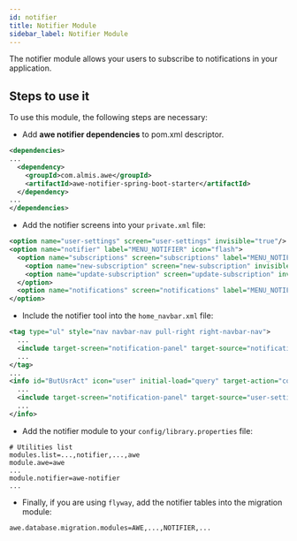 ```yaml
---
id: notifier
title: Notifier Module
sidebar_label: Notifier Module
---
```


The notifier module allows your users to subscribe to notifications in your application.

## Steps to use it

To use this module, the following steps are necessary:

- Add **awe notifier dependencies** to pom.xml descriptor.

```xml
<dependencies>
...
  <dependency>
    <groupId>com.almis.awe</groupId>
    <artifactId>awe-notifier-spring-boot-starter</artifactId>
  </dependency>
...
</dependencies>
```

- Add the notifier screens into your `private.xml` file:

```xml
<option name="user-settings" screen="user-settings" invisible="true"/>
<option name="notifier" label="MENU_NOTIFIER" icon="flash">
  <option name="subscriptions" screen="subscriptions" label="MENU_NOTIFIER_SUBSCRIPTIONS" icon="ticket">
    <option name="new-subscription" screen="new-subscription" invisible="true" />
    <option name="update-subscription" screen="update-subscription" invisible="true" />
  </option>
  <option name="notifications" screen="notifications" label="MENU_NOTIFIER_NOTIFICATIONS" icon="bell" />
</option>
```

- Include the notifier tool into the `home_navbar.xml` file:

```xml
<tag type="ul" style="nav navbar-nav pull-right right-navbar-nav">
  ...
  <include target-screen="notification-panel" target-source="notification-panel"/>
  ...
</tag>
...
<info id="ButUsrAct" icon="user" initial-load="query" target-action="connectedUser">
  ...
  <include target-screen="notification-panel" target-source="user-settings"/>
  ...
</info>
```

- Add the notifier module to your `config/library.properties` file:

```properties
# Utilities list
modules.list=...,notifier,...,awe
module.awe=awe
...
module.notifier=awe-notifier
...
```

- Finally, if you are using `flyway`, add the notifier tables into the migration module:

```properties
awe.database.migration.modules=AWE,...,NOTIFIER,...
```